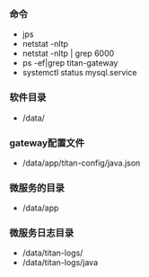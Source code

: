 
### 命令
- jps
- netstat -nltp 
- netstat -nltp | grep 6000
- ps -ef|grep titan-gateway
- systemctl status mysql.service

### 软件目录
- /data/

### gateway配置文件
- /data/app/titan-config/java.json

### 微服务的目录
- /data/app

### 微服务日志目录
- /data/titan-logs/
- /data/titan-logs/java

### 